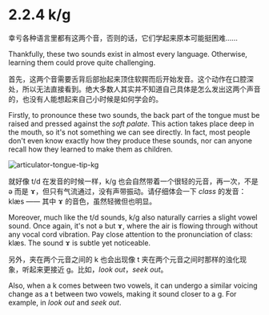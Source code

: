 # 2.2.4 <span class="pho">k/g</span>

幸亏各种语言里都有这两个音，否则的话，它们学起来原本可能挺困难……

Thankfully, these two sounds exist in almost every language. Otherwise, learning them could prove quite challenging.

首先，这两个音需要舌背后部抬起来顶住软腭而后开始发音。这个动作在口腔深处，所以无法直接看到。绝大多数人其实并不知道自己具体是怎么发出这两个声音的，也没有人能想起来自己小时候是如何学会的。

Firstly, to pronounce these two sounds, the back part of the tongue must be raised and pressed against the *soft palate*. This action takes place deep in the mouth, so it's not something we can see directly. In fact, most people don't even know exactly how they produce these sounds, nor can anyone recall how they learned to make them as children.

![articulator-tongue-tip-kg](/images/articulator-tongue-tip-kg.svg)

就好像 <span class="pho">t/d</span> 在发音的时候一样，<span class="pho">k/g</span> 也会自然带着一个很轻的元音，再一次，不是 <span class="pho">ə</span> 而是 <span class="pho">ɤ</span><span class="speak-word-inline" data-audio-other="/audios/us/Close-mid_back_unrounded_vowel.ogg.mp3"></span>，但只有气流通过，没有声带振动。请仔细体会一下 *class* 的发音：<span class="pho alt">klæs</span><span class="speak-word-inline" data-audio-us-male="/audios/us/class-us-male.mp3" data-audio-us-female="/audios/us/class-us-female.mp3"></span> —— 其中 <span class="pho">ɤ</span> 的音色，虽然轻微但也明显。

Moreover, much like the <span class="pho">t/d</span> sounds, <span class="pho">k/g</span> also naturally carries a slight vowel sound. Once again, it's not <span class="pho">ə</span> but <span class="pho">ɤ</span><span class="speak-word-inline" data-audio-other="/audios/us/Close-mid_back_unrounded_vowel.ogg.mp3"></span>, where the air is flowing through without any vocal cord vibration. Pay close attention to the pronunciation of class: <span class="pho alt">klæs</span><span class="speak-word-inline" data-audio-us-male="/audios/us/class-us-male.mp3" data-audio-us-female="/audios/us/class-us-female.mp3"></span>. The sound ɤ is subtle yet noticeable.

另外，夹在两个元音之间的 <span class="pho">k</span> 也会出现像 <span class="pho">t</span> 夹在两个元音之间时那样的浊化现象，听起来更接近 
 <span class="pho">g</span>。比如，*look out*<span class="speak-word-inline" data-audio-us-male="/audios/us/lookout-us-male.mp3" data-audio-us-female="/audios/us/lookout-us-female.mp3"></span>，*seek out*<span class="speak-word-inline" data-audio-us-male="/audios/us/seekout-us-male.mp3" data-audio-us-female="/audios/us/seekout-us-female.mp3"></span>。

 Also, when a <span class="pho">k</span> comes between two vowels, it can undergo a similar voicing change as a <span class="pho">t</span> between two vowels, making it sound closer to a <span class="pho">g</span>. For example, in *look out*<span class="speak-word-inline" data-audio-us-male="/audios/us/lookout-us-male.mp3" data-audio-us-female="/audios/us/lookout-us-female.mp3"></span> and *seek out*<span class="speak-word-inline" data-audio-us-male="/audios/us/seekout-us-male.mp3" data-audio-us-female="/audios/us/seekout-us-female.mp3"></span>.